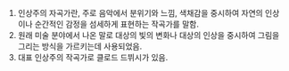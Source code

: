 1. 인상주의 자곡가란, 주로 음악에서 분위기와 느낌, 색채감을 중시하여 자연의 인상이나 순간적인 감정을 섬세하게 표현하는 작곡가를 말함.
2. 원래 미술 분야에서 나온 말로 대상의 빛의 변화나 대상의 인상을 중시하여 그림을 그리는 방식을 가르키는데 사용되었음.
3. 대표 인상주의 작곡가로 클로드 드뷔시가 있음.
